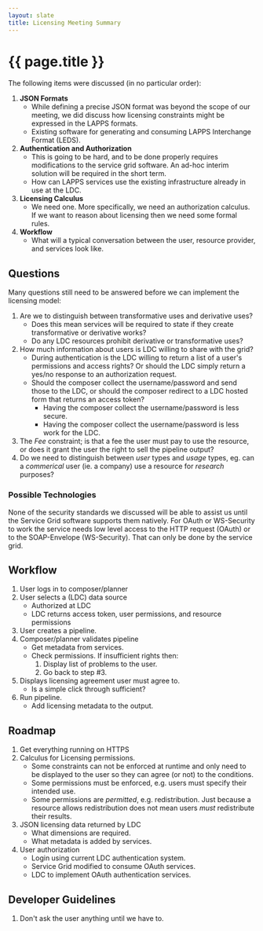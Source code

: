 ```yaml
---
layout: slate
title: Licensing Meeting Summary
---
```


# {{ page.title }}

The following items were discussed (in no particular order):

1. **JSON Formats**
	* While defining a precise JSON format was beyond the scope of our 
meeting, we did discuss how licensing constraints might be expressed in the LAPPS formats.
	* Existing software for generating and consuming LAPPS Interchange Format (LEDS).
1. **Authentication and Authorization**
	* This is going to be hard, and to be done properly requires modifications to the
	service grid software.  An ad-hoc interim solution will be required in the short term.
	* How can LAPPS services use the existing
infrastructure already in use at the LDC.
1. **Licensing Calculus**
	* We need one. More specifically, we need an authorization 
calculus. If we want to reason about licensing then we need some formal rules.
1. **Workflow**
	* What will a typical conversation between the user, resource provider, and services
	look like.

## Questions

Many questions still need to be answered before we can implement the licensing model:

1. Are we to distinguish between transformative uses and derivative uses?
	* Does this mean services will be required to state if they create transformative or derivative 
works?
	* Do any LDC resources prohibit derivative or transformative uses?
1. How much information about users is LDC willing to share with the grid?
	* During authentication is the LDC willing to return a list of a user's permissions and access
	rights? Or should the LDC simply return a yes/no response to an authorization request.
	* Should the composer collect the username/password and send those to the LDC,
	or should the composer redirect to a LDC hosted form that returns an access token?
		* Having the composer collect the username/password is less secure.
		* Having the composer collect the username/password is less work for the LDC.
1. The *Fee* constraint; is that a fee the user must pay to use the resource, or does
it grant the user the right to sell the pipeline output?
1. Do we need to distinguish between *user* types and *usage* types, eg. can a *commerical*
user (ie. a company) use a resource for *research* purposes?
		
### Possible Technologies

None of the security standards we discussed will be able to assist us until the Service
Grid software supports them natively.  For OAuth or WS-Security to work the service needs
low level access to the HTTP request (OAuth) or to the SOAP-Envelope (WS-Security). That
can only be done by the service grid.

## Workflow

1. User logs in to composer/planner
1. User selects a (LDC) data source	
	* Authorized at LDC
	* LDC returns access token, user permissions, and resource permissions
1. User creates a pipeline.
1. Composer/planner validates pipeline
	* Get metadata from services.
	* Check permissions.  If insufficient rights then:
		1. Display list of problems to the user.
		1. Go back to step #3.
1. Displays licensing agreement user must agree to.
	* Is a simple click through sufficient?
1. Run pipeline.
	* Add licensing metadata to the output.

## Roadmap

1. Get everything running on HTTPS
1. Calculus for Licensing permissions.
	* Some constraints can not be enforced at runtime and only need to be displayed to the user 
	so they can agree (or not) to the conditions.
	* Some permissions must be enforced, e.g. users must specify their intended use.
	* Some permissions are *permitted*, e.g. redistribution.  Just because a resource
	allows redistribution does not mean users *must* redistribute their results. 
1. JSON licensing data returned by LDC
	* What dimensions are required.
	* What metadata is added by services.
1. User authorization
	* Login using current LDC authentication system.
	* Service Grid modified to consume OAuth services.
	* LDC to implement OAuth authentication services.

## Developer Guidelines

1. Don't ask the user anything until we have to.

